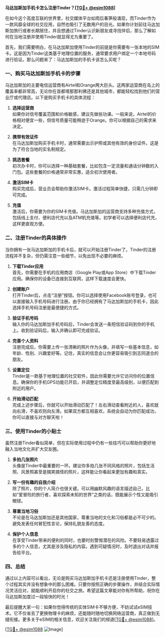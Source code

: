 **马达加斯加手机卡怎么注册Tinder？[[TG💪+ @esim1088](https://t.me/s/esim1088)]**

在如今这个高度互联的世界里，社交媒体平台如雨后春笋般涌现，而Tinder作为一款风靡全球的社交应用，自然也吸引了无数用户的目光。如果你计划前往马达加斯加旅行或者长期居住，并且想通过Tinder认识新朋友或寻找伴侣，那么了解如何在当地注册并使用Tinder就显得尤为重要了。

首先，我们需要明白，在马达加斯加使用Tinder的前提是你需要有一张本地的SIM卡。这是因为Tinder这类基于地理位置的服务，通常要求用户绑定一个本地号码进行验证。那么问题来了：马达加斯加的手机卡该怎么买呢？

### **一、购买马达加斯加手机卡的步骤**

马达加斯加的主要电信运营商有Airtel和Orange两大巨头。这两家运营商在岛上的覆盖率都非常高，无论你在首都塔那那利佛还是其他城市，都能轻松找到他们的营业厅或代理店。以下是购买手机卡的具体流程：

1. **选择运营商**  
   如果你对信号覆盖范围和价格敏感，建议先做些功课。一般来说，Airtel的价格相对便宜一些，但信号质量可能稍逊于Orange。你可以根据自己的需求来决定。

2. **携带有效证件**  
   在马达加斯加购买手机卡时，通常需要出示护照或其他有效的身份证件。这是为了符合当地的实名制规定。

3. **挑选套餐**  
   初次办卡时，你可以选择一种基础套餐，比如包含一定流量和通话分钟数的入门包。这些套餐的价格通常非常实惠，适合初次使用者。

4. **激活SIM卡**  
   购买完成后，营业员会帮助你激活SIM卡。激活过程简单快捷，只需几分钟即可完成。

5. **充值**  
   激活后，你需要为你的SIM卡充值。马达加斯加的运营商支持多种充值方式，包括线上支付、便利店代充以及ATM机充值等。初学者可以选择便利店代充，这样更直观方便。

### **二、注册Tinder的具体操作**

当你拥有一张马达加斯加的手机卡后，就可以开始注册Tinder了。Tinder的注册流程并不复杂，但仍需注意一些细节，以免出现不必要的麻烦。

1. **下载Tinder应用**  
   首先，你需要在手机的应用商店（Google Play或App Store）中下载Tinder应用。确保你的设备已连接到互联网，这样下载速度会更快。

2. **创建账户**  
   打开Tinder后，点击“注册”按钮。你可以选择使用Facebook账号登录，也可以直接输入手机号码进行注册。由于你已经拥有了马达加斯加的手机卡，因此选择手机号码注册是最便捷的方式。

3. **验证手机号码**  
   输入你的马达加斯加手机号码后，Tinder会发送一条短信验证码到你的手机上。收到验证码后，输入并确认即可完成验证。

4. **完善个人资料**  
   注册完成后，你需要上传一张清晰的照片作为头像，并填写一些基本信息，如年龄、性别、兴趣爱好等。记住，真实的信息会让你更容易吸引到志同道合的朋友。

5. **设置定位**  
   Tinder是一款基于地理位置的社交软件，因此你需要允许它访问你的位置信息。确保你的手机GPS功能已开启，并调整定位精度至最高级别，以便匹配到附近的用户。

6. **开始滑动匹配**  
   完成上述步骤后，你就可以开始滑动匹配了！左右滑动查看附近的人，喜欢就向右滑，不喜欢则向左滑。如果双方都互相喜欢，系统会自动为你匹配成功，你可以直接与对方聊天啦！

### **三、使用Tinder的小贴士**

虽然注册Tinder看似简单，但在实际使用过程中仍有一些技巧可以帮助你更好地融入当地文化并扩大交友圈。

1. **多拍几张照片**  
   头像是Tinder中最重要的一环。建议你多拍几张不同风格的照片，包括生活照、风景照甚至是搞笑搞怪的照片，这样能让你看起来更加有趣和真实。

2. **写一份有趣的自我介绍**  
   除了照片，你的个人简介也很关键。可以用幽默风趣的语言描述自己，比如“爱冒险的旅行者，喜欢探索未知的世界”之类的话，既能展示个性又能吸引眼球。

3. **尊重当地习俗**  
   不论是在马达加斯加还是其他国家，尊重当地的文化和习俗都是必不可少的。避免发表任何冒犯性言论，保持礼貌友善的态度。

4. **保护个人信息**  
   在享受Tinder带来的便利的同时，也要时刻警惕潜在的风险。不要轻易透露过多的个人信息，尤其是涉及隐私的内容。遇到可疑情况时，及时退出对话并报告给平台。

### **四、总结**

通过以上内容可以看出，无论是购买马达加斯加手机卡还是注册使用Tinder，整个过程其实并没有想象中的那么困难。只要你按照正确的步骤操作，并结合实际情况灵活应对，就能顺利开启你的社交之旅。希望这篇文章能对你有所帮助，祝你在马达加斯加度过一段愉快的时光！

最后提醒大家一句：如果你觉得传统的实体SIM卡不够方便，不妨试试eSIM技术。它不仅省去了更换物理卡的麻烦，还能随时随地切换网络运营商，真正做到无缝衔接。更多关于eSIM的相关信息，欢迎关注我们的频道[[TG💪+ @esim1088](https://t.me/s/esim1088)]。

[[TG💪+ @esim1088](https://t.me/s/esim1088) ![Image](https://i.postimg.cc/4NQfJmqS/Snipaste-2025-05-13-00-14-12.png)]